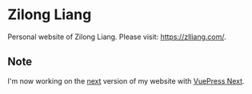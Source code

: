 # Zilong Liang

Personal website of Zilong Liang. Please visit: https://zlliang.com/.

## Note

I'm now working on the [next](https://github.com/zlliang/zlliang.com/tree/next) version of my website with [VuePress Next](https://github.com/vuejs/vuepress).
